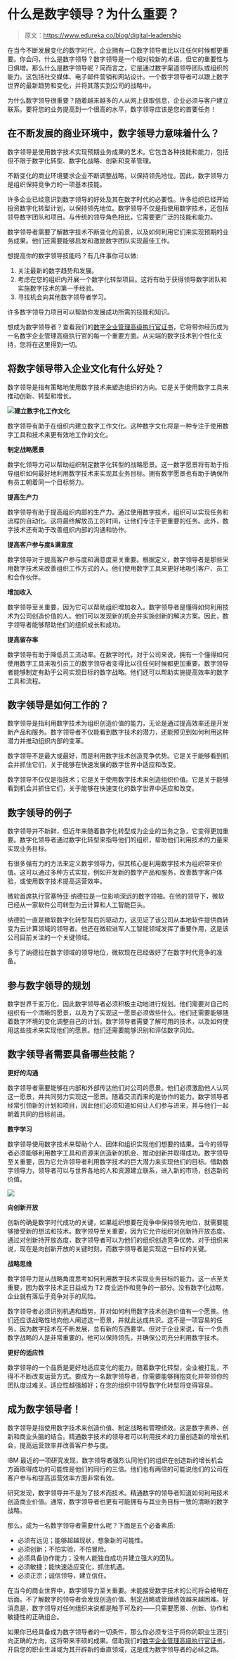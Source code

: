 # 什么是数字领导？为什么重要？

> 原文：<https://www.edureka.co/blog/digital-leadership>

在当今不断发展变化的数字时代，企业拥有一位数字领导者比以往任何时候都更重要。你会问，什么是数字领导？数字领导是一个相对较新的术语，但它的重要性与日俱增。那么什么是数字领导呢？简而言之，它是通过数字渠道领导团队或组织的能力。这包括社交媒体、电子邮件营销和网站设计。一个数字领导者可以跟上数字世界的最新趋势和变化，并将其落实到公司的战略中。

为什么数字领导很重要？随着越来越多的人从网上获取信息，企业必须与客户建立联系。要将您的业务提高到一个很高的水平，数字领导应该是您的首要任务！

## **在不断发展的商业环境中，数字领导力意味着什么？**

数字领导是使用数字技术实现预期业务成果的艺术。它包含各种技能和能力，包括但不限于数字化转型、数字化战略、创新和变革管理。

不断变化的商业环境要求企业不断调整战略，以保持领先地位。因此，数字领导力是组织保持竞争力的一项基本技能。

许多企业已经意识到数字领导的好处及其在数字时代的必要性。许多组织已经开始投资数字化转型计划，以保持领先地位。数字领导不仅是指使用数字技术，还包括领导数字团队和项目。与传统的领导角色相比，它需要更广泛的技能和能力。

数字领导者需要了解数字技术不断变化的前景，以及如何利用它们来实现预期的业务成果。他们还需要能够启发和激励数字团队实现最佳工作。

想提高你的数字领导技能吗？有几件事你可以做:

1.  关注最新的数字趋势和发展。
2.  考虑在您的组织内开展一个数字化转型项目。这将有助于获得领导数字团队和实施数字技术的第一手经验。
3.  寻找机会向其他数字领导者学习。

许多数字领导力项目可以帮助你发展成功所需的技能和知识。

想成为数字领导者？查看我们的[数字企业管理高级执行官证书](https://www.edureka.co/highered/advanced-executive-program-digital-business-management-iitg)，它将带你经历成为一名数字企业管理高级执行官的每一个重要方面。从尖端的数字技术到个性化支持，您将在这里得到一切。

## 将数字领导带入企业文化有什么好处？

数字领导是指有策略地使用数字技术来塑造组织的方向。它是关于使用数字工具来推动创新、转型和增长。

**![](img/747b432c13c4dde980dc6364f5990fb8.png)建立数字化工作文化**

数字领导有助于在组织内建立数字工作文化。这种数字文化将是一种专注于使用数字工具和技术来更有效地工作的文化。

**制定战略愿景**

数字化领导力可以帮助组织制定数字化转型的战略愿景。这一数字愿景将有助于指导组织如何最好地利用数字技术来实现其业务目标。拥有数字愿景也有助于确保所有员工朝着同一个目标努力。

**提高生产力**

数字领导有助于提高组织内部的生产力。通过使用数字技术，组织可以实现任务和流程的自动化。这将最终解放员工的时间，让他们专注于更重要的任务。此外，数字技术还有助于改善组织内部的沟通和协作。

**提高客户参与度&满意度**

数字领导对于提高客户参与度和满意度至关重要。根据定义，数字领导者是那些采用数字技术来改善组织工作方式的人。他们使用数字工具来更好地吸引客户、员工和合作伙伴。

**增加收入**

数字领导至关重要，因为它可以帮助组织增加收入。数字领导者是懂得如何利用技术为公司创造价值的人。他们可以发现新的机会并实施创新的解决方案。因此，数字领导者能够帮助他们的组织成长和成功。

**提高留存率**

数字领导有助于降低员工流动率。在数字时代，对于公司来说，拥有一个懂得如何使用数字工具来吸引员工的数字领导者变得比以往任何时候都更加重要。数字领导者能够制定有助于公司实现目标的数字战略。他们还可以帮助实施提高效率的数字工具和流程。

## **数字领导是如何工作的？**

数字领导是指利用数字技术为组织创造价值的能力，无论是通过提高效率还是开发新产品和服务。数字领导者不仅能看到数字技术的潜力，还能预见到如何利用这种潜力并推动组织内部的变革。

数字领导不是最大或最好，而是利用数字技术创造竞争优势。它是关于能够看到机会并抓住它们，关于能够在快速发展的数字世界中适应和改变。

数字领导不仅仅是指技术；它是关于使用数字技术来创造组织价值。它是关于能够看到机会并抓住它们，关于能够在快速变化的数字世界中适应和改变。

## **数字领导的例子**

数字领导并不新鲜，但近年来随着数字化转型成为企业的当务之急，它变得更加重要。数字化领导者通过数字化转型来指导他们的组织，帮助他们利用技术的力量来实现业务目标。

有很多强有力的方法来定义数字领导力，但其核心是利用数字技术为组织带来价值。这可以通过多种方式实现，例如开发新的数字产品和服务，改善数字客户体验，或使用数字技术提高运营效率。

微软首席执行官塞特亚·纳德拉是一位影响深远的数字领袖。在他的领导下，微软已经从一家软件公司转型为云计算和人工智能巨头。

纳德拉一直是微软数字化转型背后的驱动力，这见证了该公司从本地软件提供商转变为云计算领域的领导者。他还在微软进军人工智能领域发挥了重要作用，这是该公司目前关注的一个关键领域。

多亏了纳德拉在数字领域的领导地位，微软现在已经做好了在数字时代竞争的准备。

## **参与数字领导的规划**

数字世界千变万化，因此数字领导者必须积极主动地进行规划。他们需要对自己的组织有一个清晰的愿景，以及为了实现这一愿景必须做些什么。他们还需要能够随着数字环境的变化调整自己的计划。数字领导者需要了解可用的技术，以及如何使用这些技术来实现他们的愿景。他们还需要能够识别和评估数字风险。

## 数字领导者需要具备哪些技能？

**更好的沟通**

数字领导者需要能够在内部和外部传达他们对公司的愿景。他们必须激励他人认同这一愿景，并共同努力实现这一愿景。随着交流而来的是协作的能力。数字领导者经常引领新的计划和项目，因此他们必须知道如何让人们参与进来，并与他们一起朝着共同的目标前进。

**数字学习**

数字领导使用数字技术来帮助个人、团体和组织实现他们想要的结果。当今的领导者必须能够利用数字工具和资源来创造新的机会、推动创新并取得成功。数字领导至关重要，因为它允许领导者利用数字技术的巨大潜力来实现他们的目标。借助数字领导力，领导者可以与世界各地的人和资源建立联系，进入新的市场，创造新的价值。

![](img/8232a195399dac5e8bb58eb2b6a1ed87.png)

**向创新开放**

创新的确是数字时代成功的关键，如果组织想要在竞争中保持领先地位，就需要能够接受新的想法和技术。数字领导至关重要，因为它允许组织对创新持开放态度。通过对创新持开放态度，数字领导者可以为他们的组织创造竞争优势。对于组织来说，现在是向创新开放的关键时刻，而数字领导者是实现这一目标的关键。

**战略思维**

数字领导力是从战略角度思考如何利用数字技术实现业务目标的能力。这一点至关重要，因为数字技术正日益成为 T2 商业运作和竞争的一部分。没有数字化战略，企业就有落后于竞争对手的风险。

数字领导者必须识别机遇和趋势，并对如何利用数字技术创造价值有一个愿景。他们还应该战略性地向他人阐述这一愿景，并就此达成共识。这不是一项容易的任务，因为数字技术在不断发展，总有新的东西要学。但对于企业来说，有一个负责数字战略的人是非常重要的，他可以保持领先，并确保公司充分利用数字技术。

**更好的适应性**

数字领导的一个品质是更好地适应变化的能力。随着数字化转型，企业被打乱，不得不不断改变运营方式。要成为一名数字领导者，你需要能够拥抱变化并带领你的团队度过难关。适应性越强越好；在您的组织中领导数字化转型将变得容易。

## **成为数字领导者！**

数字领导是指使用数字技术来创造价值、制定战略和管理绩效。这是数字素养、创新和商业头脑的结合。精通数字技术的领导者可以利用技术的力量创造新的增长机会，提高运营效率并改善客户参与度。

IBM 最近的一项研究发现，数字领导者强烈认同他们的组织在创造新的增长机会方面取得成功的可能性是他们的同行的三倍。他们也有两倍的可能说他们的公司在客户参与和提高运营效率方面非常有效。

研究发现，数字领导并不是为了技术而技术。精通数字的领导者知道如何利用技术创造商业价值。通常，数字领导者也更有可能拥有与其业务目标一致的清晰的数字战略。

那么，成为一名数字领导者需要什么呢？下面是五个必备素质:

*   必须有远见；能够超越现状，想象新的可能性。
*   必须创新；不怕实验，不怕冒险。
*   必须具备协作能力；没有人能独自成功并建立强大的团队。
*   必须敏捷；能快速适应变化，抓住机遇。
*   必须正宗；诚信领导，建立信任。

在当今的商业世界中，数字领导力至关重要。未能接受数字技术的公司将会被甩在后面。不了解数字的领导者会发现创造价值、制定战略或管理绩效越来越困难。好消息是，数字领导对任何组织来说都是触手可及的——只需要愿景、创新、协作和敏捷性的正确组合。

如果你已经具备成为数字领导者的一切条件，那么你必须专注于将你的职业生涯引向正确的方向，这将带来丰硕的成果。借助我们的[数字企业管理高级执行官证书](https://www.edureka.co/highered/advanced-executive-program-digital-business-management-iitg)，开启您的职业生涯或为其开辟新的垂直领域，这是成为数字领导者的必经之路。